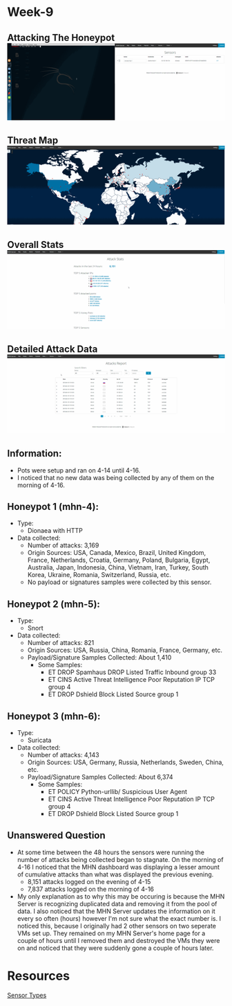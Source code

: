# Week-9

## Attacking The Honeypot ![Attack](https://github.com/0v3rride/Week-9/blob/master/attack.gif)
## Threat Map ![Threat Map](https://github.com/0v3rride/Week-9/blob/master/Threat_Map.gif)
## Overall Stats ![Stats](https://github.com/0v3rride/Week-9/blob/master/Overall_stats.gif)
## Detailed Attack Data ![Attack Data](https://github.com/0v3rride/Week-9/blob/master/Detailed_Attack_Data.gif)

## Information:
* Pots were setup and ran on 4-14 until 4-16.
 * I noticed that no new data was being collected by any of them on the morning of 4-16.
 
## Honeypot 1 (mhn-4):
* Type:
  * Dionaea with HTTP 
* Data collected:
  * Number of attacks: 3,169
  * Origin Sources: USA, Canada, Mexico, Brazil, United Kingdom, France, Netherlands, Croatia, Germany, Poland, Bulgaria, Egypt, Australia, Japan, Indonesia, China, Vietnam, Iran, Turkey, South Korea, Ukraine, Romania, Switzerland, Russia, etc.
  * No payload or signatures samples were collected by this sensor.
  
## Honeypot 2 (mhn-5):
* Type:
  * Snort
* Data collected:
  * Number of attacks: 821
  * Origin Sources: USA, Russia, China, Romania, France, Germany, etc.
  * Payload/Signature Samples Collected: About 1,410
    * Some Samples:
      * ET DROP Spamhaus DROP Listed Traffic Inbound group 33
      * ET CINS Active Threat Intelligence Poor Reputation IP TCP group 4
      * ET DROP Dshield Block Listed Source group 1
  
## Honeypot 3 (mhn-6):
* Type:
  * Suricata
* Data collected:
  * Number of attacks: 4,143
  * Origin Sources: USA, Germany, Russia, Netherlands, Sweden, China, etc.
  * Payload/Signature Samples Collected: About 6,374
    * Some Samples:
      * ET POLICY Python-urllib/ Suspicious User Agent
      * ET CINS Active Threat Intelligence Poor Reputation IP TCP group 4
      * ET DROP Dshield Block Listed Source group 1
     
## Unanswered Question
* At some time between the 48 hours the sensors were running the number of attacks being collected began to stagnate. On the morning of 4-16 I noticed that the MHN dashboard was displaying a lesser amount of cumulative attacks than what was displayed the previous evening.
  * 8,151 attacks logged on the evening of 4-15
  * 7,837 attacks logged on the morning of 4-16
* My only explanation as to why this may be occuring is because the MHN Server is recognizing duplicated data and removing it from the pool of data. I also noticed that the MHN Server updates the information on it every so often (hours) however I'm not sure what the exact number is. I noticed this, because I originally had 2 other sensors on two seperate VMs set up. They remained on my MHN Server's home page for a couple of hours until I removed them and destroyed the VMs they were on and noticed that they were suddenly gone a couple of hours later. 
 
# Resources
[Sensor Types](https://github.com/threatstream/mhn/wiki/List-of-Supported-Sensors)
